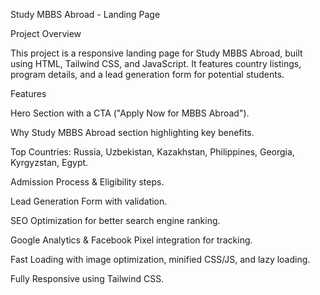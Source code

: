 Study MBBS Abroad - Landing Page

Project Overview

This project is a responsive landing page for Study MBBS Abroad, built using HTML, Tailwind CSS, and JavaScript. It features country listings, program details, and a lead generation form for potential students.

Features

Hero Section with a CTA ("Apply Now for MBBS Abroad").

Why Study MBBS Abroad section highlighting key benefits.

Top Countries: Russia, Uzbekistan, Kazakhstan, Philippines, Georgia, Kyrgyzstan, Egypt.

Admission Process & Eligibility steps.

Lead Generation Form with validation.

SEO Optimization for better search engine ranking.

Google Analytics & Facebook Pixel integration for tracking.

Fast Loading with image optimization, minified CSS/JS, and lazy loading.

Fully Responsive using Tailwind CSS.
